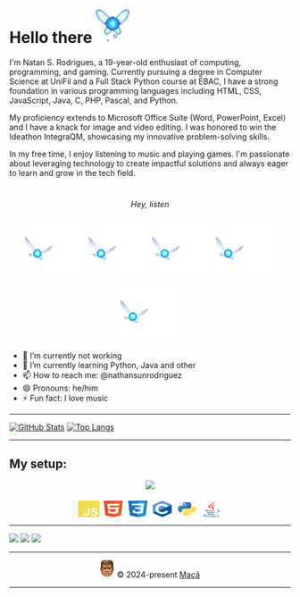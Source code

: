 <h1>
    Hello there
    <img src="navi.gif" width="60" height="60" alt="navi"/>
</h1>
I'm Natan S. Rodrigues, a 19-year-old enthusiast of computing, programming, and gaming. Currently pursuing a degree in Computer Science at UniFil and a Full Stack Python course at EBAC, I have a strong foundation in various programming languages including HTML, CSS, JavaScript, Java, C, PHP, Pascal, and Python.

My proficiency extends to Microsoft Office Suite (Word, PowerPoint, Excel) and I have a knack for image and video editing. I was honored to win the Ideathon IntegraQM, showcasing my innovative problem-solving skills.

In my free time, I enjoy listening to music and playing games. I'm passionate about leveraging technology to create impactful solutions and always eager to learn and grow in the tech field.
#

<!--[![trophy](https://github-profile-trophy.vercel.app/?username=masunsolar&theme=darkhub)](https://github.com/masunsolar/github-profile-trophy)-->

<p align="center">
  <i>Hey, listen</i>
</p>

<p align="center">
  <img src="navi2.gif" width="110" height="110" alt="navi"/>
  <img src="navi2.gif" width="110" height="110" alt="navi"/>
  <img src="navi2.gif" width="110" height="110" alt="navi"/>
  <img src="navi2.gif" width="110" height="110" alt="navi"/>
  <img src="navi2.gif" width="110" height="110" alt="navi"/>
</p>

- 🔭 I’m currently not working 
- 🌱 I’m currently learning Python, Java and other 
- 📫 How to reach me: @nathansunrodriguez
- 😄 Pronouns: he/him
- ⚡ Fun fact: I love music
  
<hr/>

[![GitHub Stats](https://github-readme-stats.vercel.app/api?username=masunsolar&theme=vision-friendly-dark&card_width=1000)](https://github.com/masunsolar/github-readme-stats)
[![Top Langs](https://github-readme-stats.vercel.app/api/top-langs/?username=masunsolar&theme=vision-friendly-dark&card_width=1000)](https://github.com/masunsolar/github-readme-stats)

<hr/>
<h2>My setup: </h2>
<div align="center">
    <a title="System requirements and Rate my PC tool - all at PCGameBenchmark" href="https://www.pcgamebenchmark.com/ratemypc?cpu=intel-core-i7-13650hx&memory=16gb&gpu=nvidia-geforce-rtx-3050-6gb-laptop-gpu&platform=windows"><img        src="https://www.pcgamebenchmark.com/signature/intel-core-i7-13650hx/16gb/nvidia-geforce-rtx-3050-6gb-laptop-gpu/twitch.png"></a>
</div>


<div align="center" style="display: inline_block"><br>
  <img align="center" alt="Natan-Js" height="30" width="40" src="https://raw.githubusercontent.com/devicons/devicon/master/icons/javascript/javascript-plain.svg">
  <img align="center" alt="Natan-HTML" height="30" width="40" src="https://raw.githubusercontent.com/devicons/devicon/master/icons/html5/html5-original.svg">
  <img align="center" alt="Natan-CSS" height="30" width="40" src="https://raw.githubusercontent.com/devicons/devicon/master/icons/css3/css3-original.svg">
  <img align="center" alt="Natan-C" height="30" width="40" src="https://raw.githubusercontent.com/devicons/devicon/master/icons/c/c-original.svg">
  <img align="center" alt="Natan-Python" height="30" width="40" src="https://raw.githubusercontent.com/devicons/devicon/master/icons/python/python-original.svg"> 
  <img align="center" alt="Natan-Java" height="30" width="40" src="https://raw.githubusercontent.com/devicons/devicon/master/icons/java/java-original.svg">
</div>

<hr/>

<div> 
  <a href="https://www.instagram.com/nathansunrodriguez/" target="_blank"><img src="https://img.shields.io/badge/-Instagram-%23E4405F?style=for-the-badge&logo=instagram&logoColor=white" target="_blank"></a>
  <a href="masunsolar@gmail.com"><img src="https://img.shields.io/badge/-Gmail-%23333?style=for-the-badge&logo=gmail&logoColor=white" target="_blank"></a>
  <a href="https://www.linkedin.com/in/natanrodrigues/" target="_blank"><img src="https://img.shields.io/badge/-LinkedIn-%230077B5?style=for-the-badge&logo=linkedin&logoColor=white" target="_blank"></a> 
</div>

<hr/>
<p align="center"><img src="doom_look.gif" />&copy; 2024-present <a href="https://github.com/masunsolar/" target="_blank">Maçã</a>
<hr/>
